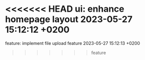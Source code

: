 <<<<<<< HEAD
ui: enhance homepage layout 2023-05-27 15:12:12 +0200
=======
feature: implement file upload feature 2023-05-27 15:12:13 +0200
>>>>>>> feature
